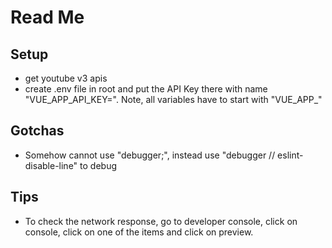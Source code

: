 # Read Me
## Setup
- get youtube v3 apis
- create .env file in root and put the API Key there with name "VUE_APP_API_KEY=<youtube api key>". Note, all variables have to start with "VUE_APP_"

## Gotchas
- Somehow cannot use "debugger;", instead use "debugger // eslint-disable-line" to debug

## Tips
- To check the network response, go to developer console, click on console, click on one of the items and click on preview.